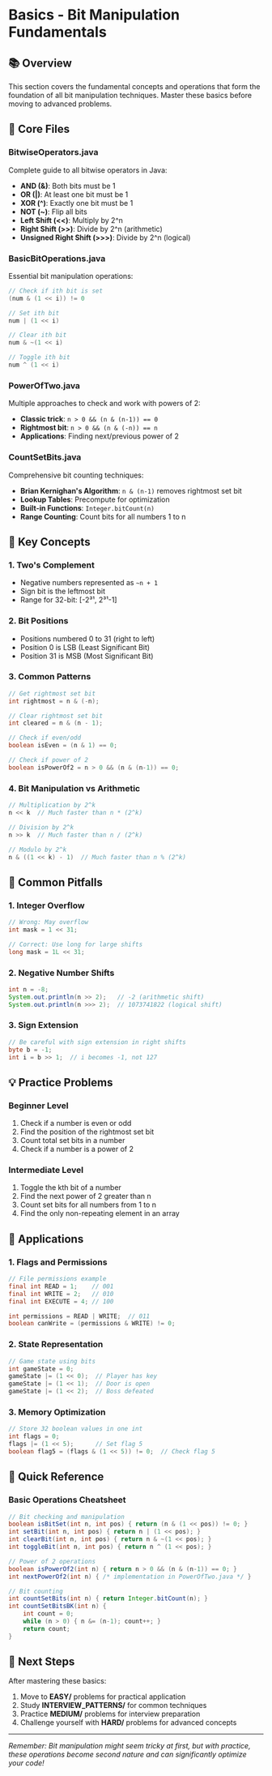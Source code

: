 # Basics - Bit Manipulation Fundamentals

## 📚 Overview
This section covers the fundamental concepts and operations that form the foundation of all bit manipulation techniques. Master these basics before moving to advanced problems.

## 🔧 Core Files

### **BitwiseOperators.java**
Complete guide to all bitwise operators in Java:
- **AND (&)**: Both bits must be 1
- **OR (|)**: At least one bit must be 1  
- **XOR (^)**: Exactly one bit must be 1
- **NOT (~)**: Flip all bits
- **Left Shift (<<)**: Multiply by 2^n
- **Right Shift (>>)**: Divide by 2^n (arithmetic)
- **Unsigned Right Shift (>>>)**: Divide by 2^n (logical)

### **BasicBitOperations.java**
Essential bit manipulation operations:
```java
// Check if ith bit is set
(num & (1 << i)) != 0

// Set ith bit
num | (1 << i)

// Clear ith bit  
num & ~(1 << i)

// Toggle ith bit
num ^ (1 << i)
```

### **PowerOfTwo.java**
Multiple approaches to check and work with powers of 2:
- **Classic trick**: `n > 0 && (n & (n-1)) == 0`
- **Rightmost bit**: `n > 0 && (n & (-n)) == n`
- **Applications**: Finding next/previous power of 2

### **CountSetBits.java**
Comprehensive bit counting techniques:
- **Brian Kernighan's Algorithm**: `n & (n-1)` removes rightmost set bit
- **Lookup Tables**: Precompute for optimization
- **Built-in Functions**: `Integer.bitCount(n)`
- **Range Counting**: Count bits for all numbers 1 to n

## 🎯 Key Concepts

### 1. **Two's Complement**
- Negative numbers represented as `~n + 1`
- Sign bit is the leftmost bit
- Range for 32-bit: [-2³¹, 2³¹-1]

### 2. **Bit Positions**
- Positions numbered 0 to 31 (right to left)
- Position 0 is LSB (Least Significant Bit)
- Position 31 is MSB (Most Significant Bit)

### 3. **Common Patterns**
```java
// Get rightmost set bit
int rightmost = n & (-n);

// Clear rightmost set bit
int cleared = n & (n - 1);

// Check if even/odd
boolean isEven = (n & 1) == 0;

// Check if power of 2
boolean isPowerOf2 = n > 0 && (n & (n-1)) == 0;
```

### 4. **Bit Manipulation vs Arithmetic**
```java
// Multiplication by 2^k
n << k  // Much faster than n * (2^k)

// Division by 2^k  
n >> k  // Much faster than n / (2^k)

// Modulo by 2^k
n & ((1 << k) - 1)  // Much faster than n % (2^k)
```

## 🚨 Common Pitfalls

### 1. **Integer Overflow**
```java
// Wrong: May overflow
int mask = 1 << 31;

// Correct: Use long for large shifts
long mask = 1L << 31;
```

### 2. **Negative Number Shifts**
```java
int n = -8;
System.out.println(n >> 2);   // -2 (arithmetic shift)
System.out.println(n >>> 2);  // 1073741822 (logical shift)
```

### 3. **Sign Extension**
```java
// Be careful with sign extension in right shifts
byte b = -1;
int i = b >> 1;  // i becomes -1, not 127
```

## 💡 Practice Problems

### Beginner Level
1. Check if a number is even or odd
2. Find the position of the rightmost set bit
3. Count total set bits in a number
4. Check if a number is a power of 2

### Intermediate Level
1. Toggle the kth bit of a number
2. Find the next power of 2 greater than n
3. Count set bits for all numbers from 1 to n
4. Find the only non-repeating element in an array

## 🔗 Applications

### 1. **Flags and Permissions**
```java
// File permissions example
final int READ = 1;    // 001
final int WRITE = 2;   // 010  
final int EXECUTE = 4; // 100

int permissions = READ | WRITE;  // 011
boolean canWrite = (permissions & WRITE) != 0;
```

### 2. **State Representation**
```java
// Game state using bits
int gameState = 0;
gameState |= (1 << 0);  // Player has key
gameState |= (1 << 1);  // Door is open
gameState |= (1 << 2);  // Boss defeated
```

### 3. **Memory Optimization**
```java
// Store 32 boolean values in one int
int flags = 0;
flags |= (1 << 5);      // Set flag 5
boolean flag5 = (flags & (1 << 5)) != 0;  // Check flag 5
```

## 📖 Quick Reference

### Basic Operations Cheatsheet
```java
// Bit checking and manipulation
boolean isBitSet(int n, int pos) { return (n & (1 << pos)) != 0; }
int setBit(int n, int pos) { return n | (1 << pos); }
int clearBit(int n, int pos) { return n & ~(1 << pos); }
int toggleBit(int n, int pos) { return n ^ (1 << pos); }

// Power of 2 operations
boolean isPowerOf2(int n) { return n > 0 && (n & (n-1)) == 0; }
int nextPowerOf2(int n) { /* implementation in PowerOfTwo.java */ }

// Bit counting
int countSetBits(int n) { return Integer.bitCount(n); }
int countSetBitsBK(int n) { 
    int count = 0;
    while (n > 0) { n &= (n-1); count++; }
    return count;
}
```

## 🎯 Next Steps
After mastering these basics:
1. Move to **EASY/** problems for practical application
2. Study **INTERVIEW_PATTERNS/** for common techniques
3. Practice **MEDIUM/** problems for interview preparation
4. Challenge yourself with **HARD/** problems for advanced concepts

---
*Remember: Bit manipulation might seem tricky at first, but with practice, these operations become second nature and can significantly optimize your code!*